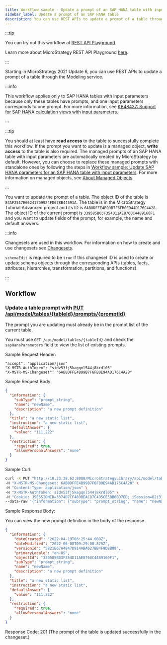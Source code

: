 ```yaml
---
title: Workflow sample - Update a prompt of an SAP HANA table with input parameters
sidebar_label: Update a prompt of an SAP HANA table
description: You can use REST APIs to update a prompt of a table through the Modeling service.
---
```


:::tip

You can try out this workflow at [REST API Playground](https://www.postman.com/microstrategysdk/workspace/microstrategy-rest-api/folder/16131298-e3e4974a-dc93-4f79-9ea6-259a1693dc0d?ctx=documentation).

Learn more about MicroStrategy REST API Playground [here](/docs/getting-started/playground.md).

:::

Starting in MicroStrategy 2021 Update 6, you can use REST APIs to update a prompt of a table through the Modeling service.

:::info

This workflow applies only to SAP HANA tables with input parameters because only these tables have prompts, and one input parameters corresponds to one prompt. For more information, see [KB48437: Support for SAP HANA calculation views with input parameters](https://community.microstrategy.com/s/article/Support-for-SAP-HANA-calculation-views-with-input-parameters?language=en_US).

:::

:::tip

You should at least have **read access** to the table to successfully complete this workflow. If the prompt you want to update is a managed object, **write access** to the table is also required. The managed prompts of an SAP HANA table with input parameters are automatically created by MicroStrategy by default. However, you can choose to replace these managed prompts with standalone ones by following the steps in [Workflow sample: Update SAP HANA parameters for an SAP HANA table with input parameters](./update-sap-hana-parameters.md). For more information on managed objects, see [About Managed Objects](https://www2.microstrategy.com/producthelp/2021/MDXCubeReporting/WebHelp/Lang_1033/Content/About_managed_objects.htm).

:::

You want to update the prompt of a table. The object ID of the table is `84AF2517E662417D9924FD678B44591A`. The table is in the MicroStrategy Tutorial Advanced project and its ID is `6AB8DFFE4B99B7F6FB0E94AD176C4A28`. The object ID of the current prompt is `339585B03F354D11AE8760C4489160F1` and you want to update fields of the prompt, for example, the name and default answers.

:::info

Changesets are used in this workflow. For information on how to create and use changesets see [Changesets](/docs/common-workflows/changesets.md).

`schemaEdit` is required to be `true` if this changeset ID is used to create or update schema objects through the corresponding APIs (tables, facts, attributes, hierarchies, transformation, partitions, and functions).

:::

## Workflow

### Update a table prompt with [PUT /api/model/tables/{tableId}/prompts/{promptId}](https://demo.microstrategy.com/MicroStrategyLibrary/api-docs/index.html#/Tables/ms-putTablePrompt)

The prompt you are updating must already be in the prompt list of the current table.

You must use `GET /api/model/tables/{tableId}` and check the `sapHanaParameters` field to view the list of existing prompts.

Sample Request Header:

```http
"accept": "application/json"
"X-MSTR-AuthToken": "sidv53fj5kagqnl544j8krdl05"
"X-MSTR-MS-Changeset": "6AB8DFFE4B99B7F6FB0E94AD176C4A28"
```

Sample Request Body:

```json
{
  "information": {
    "subType": "prompt_string",
    "name": "newName",
    "description": "a new prompt definition"
  },
  "title": "a new static list",
  "instruction": "a new static list",
  "defaultAnswer": {
    "value": "111,222"
  },
  "restriction": {
    "required": true,
    "allowPersonalAnswers": "none"
  }
}
```

Sample Curl:

```bash
curl -X PUT "http://10.23.38.62:8080/MicroStrategyLibrary/api/model/tables/84AF2517E662417D9924FD678B44591A/prompts/339585B03F354D11AE8760C4489160F1" \
-H "X-MSTR-MS-Changeset: 6AB8DFFE4B99B7F6FB0E94AD176C4A28" \
-H "Content-Type: application/json" \
-H "X-MSTR-AuthToken: sidv53fj5kagqnl544j8krdl05" \
-H "Cookie: JSESSIONID=3374D7CF489BEAC87C495CE5BB0BD7ED; iSession=62i31bvfoctesonlukpo8r83th" \
--data-raw '{"information": {"subType": "prompt_string", "name": "newName", "description": "a new prompt definition"}, "title": "a new static list", "instruction": "a new static list", "defaultAnswer": {"value": "111,222"}, "restriction": {"required": true, "allowPersonalAnswers": "none"}}'
```

Sample Response Body:

You can view the new prompt definition in the body of the response.

```json
{
  "information": {
    "dateCreated": "2022-04-19T06:25:44.000Z",
    "dateModified": "2022-06-08T09:29:08.875Z",
    "versionId": "5821E67A4847D914ABA627BB4F9DBB08",
    "primaryLocale": "en-US",
    "objectId": "339585B03F354D11AE8760C4489160F1",
    "subType": "prompt_string",
    "name": "newName",
    "description": "a new prompt definition"
  },
  "title": "a new static list",
  "instruction": "a new static list",
  "defaultAnswer": {
    "value": "111,222"
  },
  "restriction": {
    "required": true,
    "allowPersonalAnswers": "none"
  }
}
```

Response Code: 201 (The prompt of the table is updated successfully in the changeset.)

